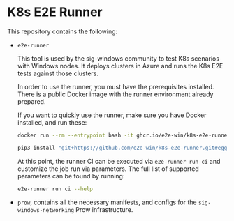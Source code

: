 # K8s E2E Runner

This repository contains the following:

* `e2e-runner`

    This tool is used by the sig-windows community to test K8s scenarios with Windows nodes. It deploys clusters in Azure and runs the K8s E2E tests against those clusters.

    In order to use the runner, you must have the prerequisites installed. There is a public Docker image with the runner environment already prepared.

    If you want to quickly use the runner, make sure you have Docker installed, and run these:

    ```bash
    docker run --rm --entrypoint bash -it ghcr.io/e2e-win/k8s-e2e-runner:main

    pip3 install "git+https://github.com/e2e-win/k8s-e2e-runner.git#egg=e2e-runner&subdirectory=e2e-runner"
    ```

    At this point, the runner CI can be executed via `e2e-runner run ci` and customize the job run via parameters. The full list of supported parameters can be found by running:

    ```bash
    e2e-runner run ci --help
    ```

* `prow`, contains all the necessary manifests, and configs for the `sig-windows-networking` Prow infrastructure.
